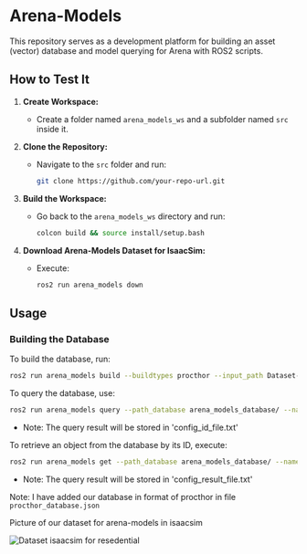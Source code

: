 # Arena-Models

This repository serves as a development platform for building an asset (vector) database and model querying for Arena with ROS2 scripts.

## How to Test It

1. **Create Workspace:**
   - Create a folder named `arena_models_ws` and a subfolder named `src` inside it.

2. **Clone the Repository:**
   - Navigate to the `src` folder and run:
     ```bash
     git clone https://github.com/your-repo-url.git
     ```

3. **Build the Workspace:**
   - Go back to the `arena_models_ws` directory and run:
     ```bash
     colcon build && source install/setup.bash
     ```

4. **Download Arena-Models Dataset for IsaacSim:**
   - Execute:
     ```bash
     ros2 run arena_models down
     ```

## Usage

### Building the Database
To build the database, run:
```bash
ros2 run arena_models build --buildtypes procthor --input_path Dataset-arena-models/ --output_database_name arena-models
```
To query the database, use:
```bash
ros2 run arena_models query --path_database arena_models_database/ --name_database arena-models --target src/arena_models/ sofa
```
- Note: The query result will be stored in 'config_id_file.txt'

To retrieve an object from the database by its ID, execute:
```bash
ros2 run arena_models get --path_database arena_models_database/ --name_database arena-models --target src/arena_models/ -id 20
```
- Note: The query result will be stored in 'config_result_file.txt'

Note: I have added our database in format of procthor in file `procthor_database.json`

Picture of our dataset for arena-models in isaacsim

![Dataset isaacsim for resedential](https://github.com/Arena-Rosnav/arena-models/blob/isaac-project/resedential_capture5.png)

